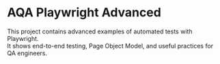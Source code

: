 # AQA Playwright Advanced

This project contains advanced examples of automated tests with Playwright.  
It shows end-to-end testing, Page Object Model, and useful practices for QA engineers.